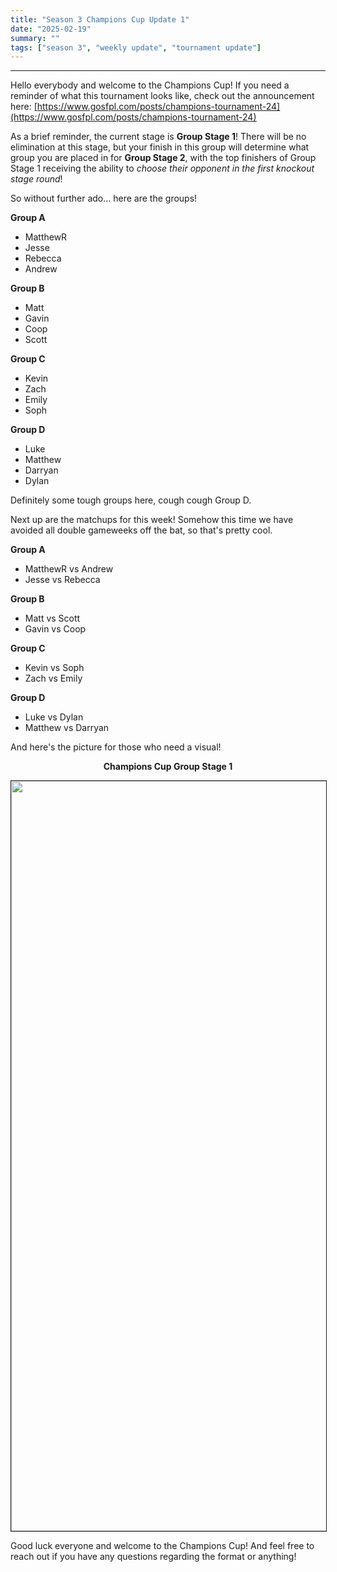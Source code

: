 ```yaml
---
title: "Season 3 Champions Cup Update 1"
date: "2025-02-19"
summary: ""
tags: ["season 3", "weekly update", "tournament update"]
---
```


<style>
img {
  display: block;
  margin-left: auto;
  margin-right: auto;
  border: 1px solid;
}
.center-bold {
    text-align: center;
    font-weight: bold;
}
</style>

<!--
cSpell:ignore Darryan, Rebecca, gameweek, gameweeks, shoutout, shoutouts, matchups, winstreak
!-->

---

Hello everybody and welcome to the Champions Cup! If you need a reminder of what this tournament looks like, check out the announcement here: <u>[https://www.gosfpl.com/posts/champions-tournament-24](https://www.gosfpl.com/posts/champions-tournament-24)</u>

As a brief reminder, the current stage is **Group Stage 1**! There will be no elimination at this stage, but your finish in this group will determine what group you are placed in for **Group Stage 2**, with the top finishers of Group Stage 1 receiving the ability to _choose their opponent in the first knockout stage round_!

So without further ado... here are the groups!

**Group A**

- MatthewR
- Jesse
- Rebecca
- Andrew

**Group B**

- Matt
- Gavin
- Coop
- Scott

**Group C**

- Kevin
- Zach
- Emily
- Soph

**Group D**

- Luke
- Matthew
- Darryan
- Dylan

Definitely some tough groups here, cough cough Group D.

Next up are the matchups for this week! Somehow this time we have avoided all double gameweeks off the bat, so that's pretty cool.

**Group A**

- MatthewR vs Andrew
- Jesse vs Rebecca

**Group B**

- Matt vs Scott
- Gavin vs Coop

**Group C**

- Kevin vs Soph
- Zach vs Emily

**Group D**

- Luke vs Dylan
- Matthew vs Darryan

And here's the picture for those who need a visual!

<p class="center-bold">Champions Cup Group Stage 1</p>
<img src="/images/season-3/season-3-wu/26/group-stage-1.png" width="1200vh" height="auto">

Good luck everyone and welcome to the Champions Cup! And feel free to reach out if you have any questions regarding the format or anything!
